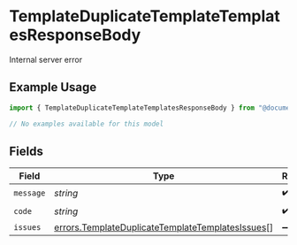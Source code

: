 # TemplateDuplicateTemplateTemplatesResponseBody

Internal server error

## Example Usage

```typescript
import { TemplateDuplicateTemplateTemplatesResponseBody } from "@documenso/sdk-typescript/models/errors";

// No examples available for this model
```

## Fields

| Field                                                                                                                | Type                                                                                                                 | Required                                                                                                             | Description                                                                                                          |
| -------------------------------------------------------------------------------------------------------------------- | -------------------------------------------------------------------------------------------------------------------- | -------------------------------------------------------------------------------------------------------------------- | -------------------------------------------------------------------------------------------------------------------- |
| `message`                                                                                                            | *string*                                                                                                             | :heavy_check_mark:                                                                                                   | N/A                                                                                                                  |
| `code`                                                                                                               | *string*                                                                                                             | :heavy_check_mark:                                                                                                   | N/A                                                                                                                  |
| `issues`                                                                                                             | [errors.TemplateDuplicateTemplateTemplatesIssues](../../models/errors/templateduplicatetemplatetemplatesissues.md)[] | :heavy_minus_sign:                                                                                                   | N/A                                                                                                                  |